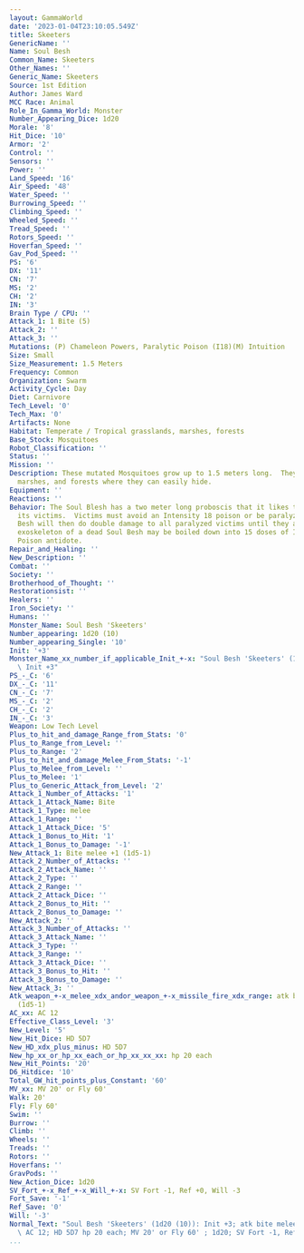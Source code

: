 ```yaml
---
layout: GammaWorld
date: '2023-01-04T23:10:05.549Z'
title: Skeeters
GenericName: ''
Name: Soul Besh
Common_Name: Skeeters
Other_Names: ''
Generic_Name: Skeeters
Source: 1st Edition
Author: James Ward
MCC Race: Animal
Role_In_Gamma_World: Monster
Number_Appearing_Dice: 1d20
Morale: '8'
Hit_Dice: '10'
Armor: '2'
Control: ''
Sensors: ''
Power: ''
Land_Speed: '16'
Air_Speed: '48'
Water_Speed: ''
Burrowing_Speed: ''
Climbing_Speed: ''
Wheeled_Speed: ''
Tread_Speed: ''
Rotors_Speed: ''
Hoverfan_Speed: ''
Gav_Pod_Speed: ''
PS: '6'
DX: '11'
CN: '7'
MS: '2'
CH: '2'
IN: '3'
Brain Type / CPU: ''
Attack_1: 1 Bite (5)
Attack_2: ''
Attack_3: ''
Mutations: (P) Chameleon Powers, Paralytic Poison (I18)(M) Intuition
Size: Small
Size_Measurement: 1.5 Meters
Frequency: Common
Organization: Swarm
Activity_Cycle: Day
Diet: Carnivore
Tech_Level: '0'
Tech_Max: '0'
Artifacts: None
Habitat: Temperate / Tropical grasslands, marshes, forests
Base_Stock: Mosquitoes
Robot_Classification: ''
Status: ''
Mission: ''
Description: These mutated Mosquitoes grow up to 1.5 meters long.  They inhabit graslands,
  marshes, and forests where they can easily hide.
Equipment: ''
Reactions: ''
Behavior: The Soul Blesh has a two meter long proboscis that it likes to jam into
  its victims.  Victims must avoid an Intensity 18 poison or be paralyzed.  The Sol
  Besh will then do double damage to all paralyzed victims until they are dead.  The
  exoskeleton of a dead Soul Besh may be boiled down into 15 doses of Intinisty 18
  Poison antidote.
Repair_and_Healing: ''
New_Description: ''
Combat: ''
Society: ''
Brotherhood_of_Thought: ''
Restorationsist: ''
Healers: ''
Iron_Society: ''
Humans: ''
Monster_Name: Soul Besh 'Skeeters'
Number_appearing: 1d20 (10)
Number_appearing_Single: '10'
Init: '+3'
Monster_Name_xx_number_if_applicable_Init_+-x: "Soul Besh 'Skeeters' (1d20 (10)):\
  \ Init +3"
PS_-_C: '6'
DX_-_C: '11'
CN_-_C: '7'
MS_-_C: '2'
CH_-_C: '2'
IN_-_C: '3'
Weapon: Low Tech Level
Plus_to_hit_and_damage_Range_from_Stats: '0'
Plus_to_Range_from_Level: ''
Plus_to_Range: '2'
Plus_to_hit_and_damage_Melee_From_Stats: '-1'
Plus_to_Melee_from_Level: ''
Plus_to_Melee: '1'
Plus_to_Generic_Attack_from_Level: '2'
Attack_1_Number_of_Attacks: '1'
Attack_1_Attack_Name: Bite
Attack_1_Type: melee
Attack_1_Range: ''
Attack_1_Attack_Dice: '5'
Attack_1_Bonus_to_Hit: '1'
Attack_1_Bonus_to_Damage: '-1'
New_Attack_1: Bite melee +1 (1d5-1)
Attack_2_Number_of_Attacks: ''
Attack_2_Attack_Name: ''
Attack_2_Type: ''
Attack_2_Range: ''
Attack_2_Attack_Dice: ''
Attack_2_Bonus_to_Hit: ''
Attack_2_Bonus_to_Damage: ''
New_Attack_2: ''
Attack_3_Number_of_Attacks: ''
Attack_3_Attack_Name: ''
Attack_3_Type: ''
Attack_3_Range: ''
Attack_3_Attack_Dice: ''
Attack_3_Bonus_to_Hit: ''
Attack_3_Bonus_to_Damage: ''
New_Attack_3: ''
Atk_weapon_+-x_melee_xdx_andor_weapon_+-x_missile_fire_xdx_range: atk bite melee +1
  (1d5-1)
AC_xx: AC 12
Effective_Class_Level: '3'
New_Level: '5'
New_Hit_Dice: HD 5D7
New_HD_xdx_plus_minus: HD 5D7
New_hp_xx_or_hp_xx_each_or_hp_xx_xx_xx: hp 20 each
New_Hit_Points: '20'
D6_Hitdice: '10'
Total_GW_hit_points_plus_Constant: '60'
MV_xx: MV 20' or Fly 60'
Walk: 20'
Fly: Fly 60'
Swim: ''
Burrow: ''
Climb: ''
Wheels: ''
Treads: ''
Rotors: ''
Hoverfans: ''
GravPods: ''
New_Action_Dice: 1d20
SV_Fort_+-x_Ref_+-x_Will_+-x: SV Fort -1, Ref +0, Will -3
Fort_Save: '-1'
Ref_Save: '0'
Will: '-3'
Normal_Text: "Soul Besh 'Skeeters' (1d20 (10)): Init +3; atk bite melee +1 (1d5-1);\
  \ AC 12; HD 5D7 hp 20 each; MV 20' or Fly 60' ; 1d20; SV Fort -1, Ref +0, Will -3"
...
```

